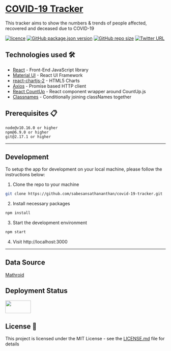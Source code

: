 # [COVID-19 Tracker](https://world19covid.web.app/)

This tracker aims to show the numbers & trends of people affected, recovered and deceased due to COVID-19

[![licence](https://img.shields.io/github/license/sabesansathananthan/covid-19-tracker)](https://github.com/sabesansathananthan/covid-19-tracker/blob/master/LICENSE)
[![GitHub package.json version](https://img.shields.io/github/package-json/v/sabesansathananthan/covid-19-tracker)](https://github.com/sabesansathananthan/covid-19-tracker)
[![GitHub repo size](https://img.shields.io/github/repo-size/sabesansathananthan/covid-19-tracker?color=ff69b4)](https://github.com/sabesansathananthan/covid-19-tracker)
[![Twitter URL](https://img.shields.io/twitter/url?style=social&url=https%3A%2F%2Ftwitter.com%2FTheSabesan)](https://twitter.com/intent/tweet?text=Wow,%20I%20used%20covid-19-tracker.%20That%20is%20excellent.%20Thank%20you%20@TheSabesan)

## Technologies used 🛠️

- [React](https://es.reactjs.org/) - Front-End JavaScript library
- [Material UI](https://material-ui.com/) - React UI Framework
- [react-chartjs-2](https://github.com/jerairrest/react-chartjs-2) - HTML5 Charts
- [Axios](https://github.com/axios/axios) - Promise based HTTP client
- [React CountUp](https://react-countup.now.sh/) - React component wrapper around CountUp.js
- [Classnames](https://jedwatson.github.io/classnames/) - Conditionally joining classNames together

## Prerequisites 📋

```
node@v10.16.0 or higher
npm@6.9.0 or higher
git@2.17.1 or higher
```

---

## Development

To setup the app for development on your local machine, please follow the instructions below:

1. Clone the repo to your machine

```bash
git clone https://github.com/sabesansathananthan/covid-19-tracker.git
```

2. Install necessary packages

```bash
npm install
```

3. Start the development environment

```bash
npm start
```

4. Visit http://localhost:3000

---

## Data Source

[Mathroid](https://covid19.mathdro.id/api/)

## Deployment Status

<a href= "https://world19covid.web.app/">
<img src="https://firebase.google.com/images/brand-guidelines/logo-built_black.png" alt="" width="80" height="40" ></img></a>

## License 📄

This project is licensed under the MIT License - see the [LICENSE.md](./LICENSE) file for details
